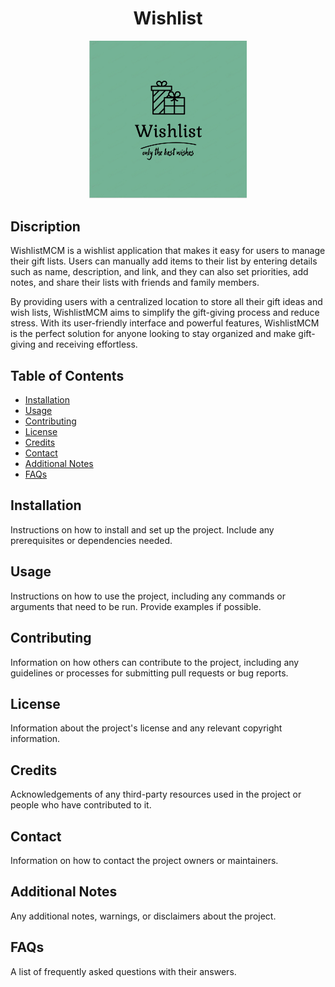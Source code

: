 
<div align="center">
<p>
  <h1> Wishlist </h1>
  <img src="/image/logo-lg.png" alt="Alt Text" width="50%" height="50%">
</p>
</div>

## Discription
WishlistMCM is a wishlist application that makes it easy for users to manage their gift lists. Users can manually add items to their list by entering details such as name, description, and link, and they can also set priorities, add notes, and share their lists with friends and family members.

By providing users with a centralized location to store all their gift ideas and wish lists, WishlistMCM aims to simplify the gift-giving process and reduce stress. With its user-friendly interface and powerful features, WishlistMCM is the perfect solution for anyone looking to stay organized and make gift-giving and receiving effortless.


## Table of Contents

- [Installation](#installation)
- [Usage](#usage)
- [Contributing](#contributing)
- [License](#license)
- [Credits](#credits)
- [Contact](#contact)
- [Additional Notes](#additional-notes)
- [FAQs](#faqs)


## Installation

Instructions on how to install and set up the project. Include any prerequisites or dependencies needed.

## Usage

Instructions on how to use the project, including any commands or arguments that need to be run. Provide examples if possible.

## Contributing

Information on how others can contribute to the project, including any guidelines or processes for submitting pull requests or bug reports.

## License

Information about the project's license and any relevant copyright information.

## Credits

Acknowledgements of any third-party resources used in the project or people who have contributed to it.

## Contact

Information on how to contact the project owners or maintainers.

## Additional Notes

Any additional notes, warnings, or disclaimers about the project.

## FAQs

A list of frequently asked questions with their answers.

